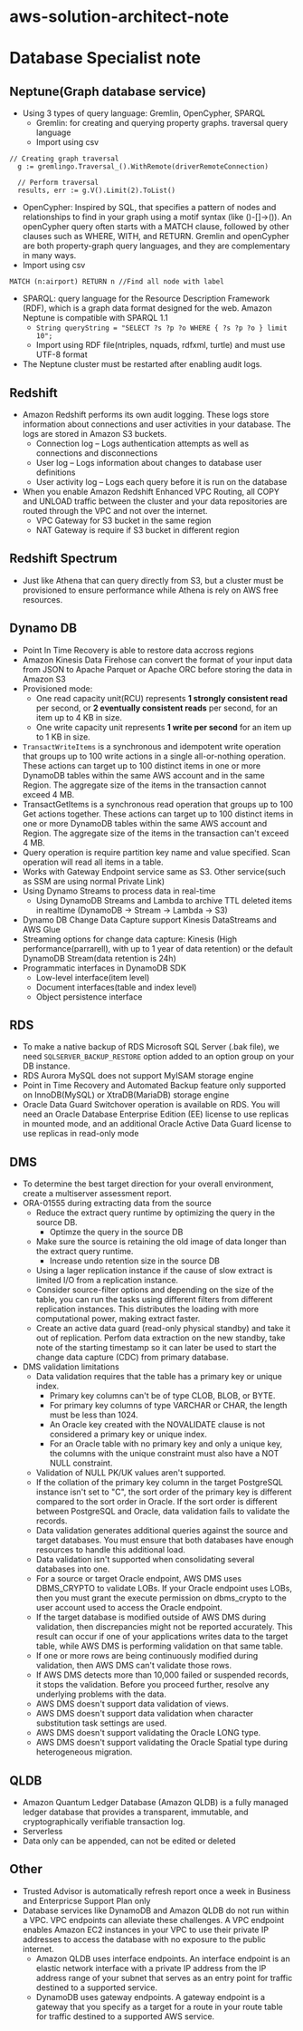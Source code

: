 # aws-solution-architect-note

# Database Specialist note
## Neptune(Graph database service)
- Using 3 types of query language: Gremlin, OpenCypher, SPARQL
  - Gremlin: for creating and querying property graphs. traversal query language
  - Import using csv
```
// Creating graph traversal
  g := gremlingo.Traversal_().WithRemote(driverRemoteConnection)

  // Perform traversal
  results, err := g.V().Limit(2).ToList()
```
  - OpenCypher: Inspired by SQL, that specifies a pattern of nodes and relationships to find in your graph using a motif syntax (like ()-[]->()). An openCypher query often starts with a MATCH clause, followed by other clauses such as WHERE, WITH, and RETURN.
  Gremlin and openCypher are both property-graph query languages, and they are complementary in many ways.
  - Import using csv
```
MATCH (n:airport) RETURN n //Find all node with label
```  
  - SPARQL: query language for the Resource Description Framework (RDF), which is a graph data format designed for the web. Amazon Neptune is compatible with SPARQL 1.1
    - `String queryString = "SELECT ?s ?p ?o WHERE { ?s ?p ?o } limit 10";`
    - Import using RDF file(ntriples, nquads, rdfxml, turtle) and must use UTF-8 format
- The Neptune cluster must be restarted after enabling audit logs.

## Redshift
- Amazon Redshift performs its own audit logging. These logs store information about connections and user activities in your database. The logs are stored in Amazon S3 buckets. 
  - Connection log – Logs authentication attempts as well as connections and disconnections
  - User log – Logs information about changes to database user definitions
  - User activity log – Logs each query before it is run on the database
- When you enable Amazon Redshift Enhanced VPC Routing, all COPY and UNLOAD traffic between the cluster and your data repositories are routed through the VPC and not over the internet.
  - VPC Gateway for S3 bucket in the same region
  - NAT Gateway is require if S3 bucket in different region
## Redshift Spectrum
- Just like Athena that can query directly from S3, but a cluster must be provisioned to ensure performance while Athena is rely on AWS free resources.

## Dynamo DB
- Point In Time Recovery is able to restore data accross regions
- Amazon Kinesis Data Firehose can convert the format of your input data from JSON to Apache Parquet or Apache ORC before storing the data in Amazon S3
- Provisioned mode:
  - One read capacity unit(RCU) represents **1 strongly consistent read** per second, or **2 eventually consistent reads** per second, for an item up to 4 KB in size.
  - One write capacity unit represents **1 write per second** for an item up to 1 KB in size.
- `TransactWriteItems` is a synchronous and idempotent write operation that groups up to 100 write actions in a single all-or-nothing operation. These actions can target up to 100 distinct items in one or more DynamoDB tables within the same AWS account and in the same Region. The aggregate size of the items in the transaction cannot exceed 4 MB.
- TransactGetItems is a synchronous read operation that groups up to 100 Get actions together. These actions can target up to 100 distinct items in one or more DynamoDB tables within the same AWS account and Region. The aggregate size of the items in the transaction can't exceed 4 MB. 
- Query operation is require partition key name and value specified. Scan operation will read all items in a table.
- Works with Gateway Endpoint service same as S3. Other service(such as SSM are using normal Private Link)
- Using Dynamo Streams to process data in real-time
  - Using DynamoDB Streams and Lambda to archive TTL deleted items in realtime (DynamoDB -> Stream -> Lambda -> S3)
- Dynamo DB Change Data Capture support Kinesis DataStreams and AWS Glue
- Streaming options for change data capture: Kinesis (High performance(parrarell), with up to 1 year of data retention) or the default DynamoDB Stream(data retention is 24h)
- Programmatic interfaces in DynamoDB SDK
  - Low-level interface(item level)
  - Document interfaces(table and index level)
  - Object persistence interface
## RDS 
- To make a native backup of RDS Microsoft SQL Server (.bak file), we need `SQLSERVER_BACKUP_RESTORE` option added to an option group on your DB instance.
- RDS Aurora MySQL does not support MyISAM storage engine
- Point in Time Recovery and Automated Backup feature only supported on InnoDB(MySQL) or XtraDB(MariaDB) storage engine
- Oracle Data Guard Switchover operation is available on RDS. You will need an Oracle Database Enterprise Edition (EE) license to use replicas in mounted mode, and an additional Oracle Active Data Guard license to use replicas in read-only mode

## DMS
- To determine the best target direction for your overall environment, create a multiserver assessment report.
- ORA-01555 during extracting data from the source
  - Reduce the extract query runtime by optimizing the query in the source DB.
    - Optimze the query in the source DB
  - Make sure the source is retaining the old image of data longer than the extract query runtime.
    - Increase undo retention size in the source DB
  - Using a lager replication instance if the cause of slow extract is limited I/O from a replication instance.
  - Consider source-filter options and depending on the size of the table, you can run the tasks using different filters from different replication instances. This distributes the loading with more computational power, making extract faster.
  - Create an active data guard (read-only physical standby) and take it out of replication. Perfom data extraction on the new standby, take note of the starting timestamp so it can later be used to start the change data capture (CDC) from primary database.
- DMS validation limitations
  - Data validation requires that the table has a primary key or unique index.
    - Primary key columns can't be of type CLOB, BLOB, or BYTE.
    - For primary key columns of type VARCHAR or CHAR, the length must be less than 1024.
    - An Oracle key created with the NOVALIDATE clause is not considered a primary key or unique index.
    - For an Oracle table with no primary key and only a unique key, the columns with the unique constraint must also have a NOT NULL constraint.
  - Validation of NULL PK/UK values aren't supported.
  - If the collation of the primary key column in the target PostgreSQL instance isn't set to "C", the sort order of the primary key is different compared to the sort order in Oracle. If the sort order is different between PostgreSQL and Oracle, data validation fails to validate the records.
  - Data validation generates additional queries against the source and target databases. You must ensure that both databases have enough resources to handle this additional load.
  - Data validation isn't supported when consolidating several databases into one.
  - For a source or target Oracle endpoint, AWS DMS uses DBMS_CRYPTO to validate LOBs. If your Oracle endpoint uses LOBs, then you must grant the execute permission on dbms_crypto to the user account used to access the Oracle endpoint.
  - If the target database is modified outside of AWS DMS during validation, then discrepancies might not be reported accurately. This result can occur if one of your applications writes data to the target table, while AWS DMS is performing validation on that same table.
  - If one or more rows are being continuously modified during validation, then AWS DMS can't validate those rows.
  - If AWS DMS detects more than 10,000 failed or suspended records, it stops the validation. Before you proceed further, resolve any underlying problems with the data.
  - AWS DMS doesn't support data validation of views.
  - AWS DMS doesn't support data validation when character substitution task settings are used.
  - AWS DMS doesn't support validating the Oracle LONG type.
  - AWS DMS doesn't support validating the Oracle Spatial type during heterogeneous migration. 

## QLDB
- Amazon Quantum Ledger Database (Amazon QLDB) is a fully managed ledger database that provides a transparent, immutable, and cryptographically verifiable transaction log.
- Serverless
- Data only can be appended, can not be edited or deleted

## Other
- Trusted Advisor is automatically refresh report once a week in Business and Enterpricse Support Plan only
- Database services like DynamoDB and Amazon QLDB do not run within a VPC. VPC endpoints can alleviate these challenges. A VPC endpoint enables Amazon EC2 instances in your VPC to use their private IP addresses to access the database with no exposure to the public internet.
  - Amazon QLDB uses interface endpoints. An interface endpoint is an elastic network interface with a private IP address from the IP address range of your subnet that serves as an entry point for traffic destined to a supported service.
  - DynamoDB uses gateway endpoints. A gateway endpoint is a gateway that you specify as a target for a route in your route table for traffic destined to a supported AWS service.
